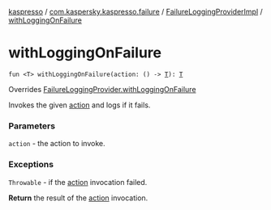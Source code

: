 [kaspresso](../../index.md) / [com.kaspersky.kaspresso.failure](../index.md) / [FailureLoggingProviderImpl](index.md) / [withLoggingOnFailure](./with-logging-on-failure.md)

# withLoggingOnFailure

`fun <T> withLoggingOnFailure(action: () -> `[`T`](with-logging-on-failure.md#T)`): `[`T`](with-logging-on-failure.md#T)

Overrides [FailureLoggingProvider.withLoggingOnFailure](../-failure-logging-provider/with-logging-on-failure.md)

Invokes the given [action](with-logging-on-failure.md#com.kaspersky.kaspresso.failure.FailureLoggingProviderImpl$withLoggingOnFailure(kotlin.Function0((com.kaspersky.kaspresso.failure.FailureLoggingProviderImpl.withLoggingOnFailure.T)))/action) and logs if it fails.

### Parameters

`action` - the action to invoke.

### Exceptions

`Throwable` - if the [action](with-logging-on-failure.md#com.kaspersky.kaspresso.failure.FailureLoggingProviderImpl$withLoggingOnFailure(kotlin.Function0((com.kaspersky.kaspresso.failure.FailureLoggingProviderImpl.withLoggingOnFailure.T)))/action) invocation failed.

**Return**
the result of the [action](with-logging-on-failure.md#com.kaspersky.kaspresso.failure.FailureLoggingProviderImpl$withLoggingOnFailure(kotlin.Function0((com.kaspersky.kaspresso.failure.FailureLoggingProviderImpl.withLoggingOnFailure.T)))/action) invocation.

